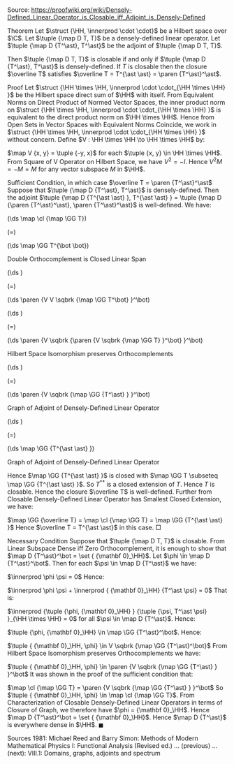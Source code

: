 # 

Source: https://proofwiki.org/wiki/Densely-Defined_Linear_Operator_is_Closable_iff_Adjoint_is_Densely-Defined



Theorem
Let $\struct {\HH, \innerprod \cdot \cdot}$ be a Hilbert space over $\C$.
Let $\tuple {\map D T, T}$ be a densely-defined linear operator.
Let $\tuple {\map D {T^\ast}, T^\ast}$ be the adjoint of $\tuple {\map D T, T}$.

Then $\tuple {\map D T, T}$ is closable if and only if $\tuple {\map D {T^\ast}, T^\ast}$ is densely-defined. 
If $T$ is closable then the closure $\overline T$ satisfies $\overline T = T^{\ast \ast} = \paren {T^\ast}^\ast$. 


Proof
Let $\struct {\HH \times \HH, \innerprod \cdot \cdot_{\HH \times \HH} }$ be the Hilbert space direct sum of $\HH$ with itself.
From Equivalent Norms on Direct Product of Normed Vector Spaces, the inner product norm on $\struct {\HH \times \HH, \innerprod \cdot \cdot_{\HH \times \HH} }$ is equivalent to the direct product norm on $\HH \times \HH$.
Hence from Open Sets in Vector Spaces with Equivalent Norms Coincide, we work in $\struct {\HH \times \HH, \innerprod \cdot \cdot_{\HH \times \HH} }$ without concern.
Define $V : \HH \times \HH \to \HH \times \HH$ by:

$\map V {x, y} = \tuple {-y, x}$
for each $\tuple {x, y} \in \HH \times \HH$.
From Square of V Operator on Hilbert Space, we have $V^2 = -I$.
Hence $V^2 M = -M = M$ for any vector subspace $M$ in $\HH$.


Sufficient Condition, in which case $\overline T = \paren {T^\ast}^\ast$
Suppose that $\tuple {\map D {T^\ast}, T^\ast}$ is densely-defined.
Then the adjoint $\tuple {\map D {T^{\ast \ast} }, T^{\ast \ast} } = \tuple {\map D {\paren {T^\ast}^\ast}, \paren {T^\ast}^\ast}$ is well-defined.
We have:














\(\ds \map \cl {\map \GG T}\)

\(=\)







\(\ds \map \GG T^{\bot \bot}\)





Double Orthocomplement is Closed Linear Span














\(\ds \)

\(=\)







\(\ds \paren {V V \sqbrk {\map \GG T^\bot} }^\bot\)




















\(\ds \)

\(=\)







\(\ds \paren {V \sqbrk {\paren {V \sqbrk {\map \GG T} }^\bot} }^\bot\)





Hilbert Space Isomorphism preserves Orthocomplements














\(\ds \)

\(=\)







\(\ds \paren {V \sqbrk {\map \GG {T^\ast} } }^\bot\)





Graph of Adjoint of Densely-Defined Linear Operator














\(\ds \)

\(=\)







\(\ds \map \GG {T^{\ast \ast} }\)





Graph of Adjoint of Densely-Defined Linear Operator



Hence $\map \GG {T^{\ast \ast} }$ is closed with $\map \GG T \subseteq \map \GG {T^{\ast \ast} }$. 
So $T^{\ast \ast}$ is a closed extension of $T$.
Hence $T$ is closable.
Hence the closure $\overline T$ is well-defined.
Further from Closable Densely-Defined Linear Operator has Smallest Closed Extension, we have:

$\map \GG {\overline T} = \map \cl {\map \GG T} = \map \GG {T^{\ast \ast} }$
Hence $\overline T = T^{\ast \ast}$ in this case. 
$\Box$


Necessary Condition
Suppose that $\tuple {\map D T, T}$ is closable.
From Linear Subspace Dense iff Zero Orthocomplement, it is enough to show that $\map D {T^\ast}^\bot = \set { {\mathbf 0}_\HH}$.
Let $\phi \in \map D {T^\ast}^\bot$. 
Then for each $\psi \in \map D {T^\ast}$ we have:

$\innerprod \phi \psi = 0$
Hence:

$\innerprod \phi \psi + \innerprod { {\mathbf 0}_\HH} {T^\ast \psi} = 0$
That is:

$\innerprod {\tuple {\phi, {\mathbf 0}_\HH} } {\tuple {\psi, T^\ast \psi} }_{\HH \times \HH} = 0$ for all $\psi \in \map D {T^\ast}$.
Hence:

$\tuple {\phi, {\mathbf 0}_\HH} \in \map \GG {T^\ast}^\bot$.
Hence:

$\tuple { {\mathbf 0}_\HH, \phi} \in V \sqbrk {\map \GG {T^\ast}^\bot}$
From Hilbert Space Isomorphism preserves Orthocomplements we have:

$\tuple { {\mathbf 0}_\HH, \phi} \in \paren {V \sqbrk {\map \GG {T^\ast} } }^\bot$
It was shown in the proof of the sufficient condition that:

$\map \cl {\map \GG T} = \paren {V \sqbrk {\map \GG {T^\ast} } }^\bot$
So $\tuple { {\mathbf 0}_\HH, \phi} \in \map \cl {\map \GG T}$.
From Characterization of Closable Densely-Defined Linear Operators in terms of Closure of Graph, we therefore have $\phi = {\mathbf 0}_\HH$.
Hence $\map D {T^\ast}^\bot = \set { {\mathbf 0}_\HH}$.
Hence $\map D {T^\ast}$ is everywhere dense in $\HH$.
$\blacksquare$


Sources
1981: Michael Reed and Barry Simon: Methods of Modern Mathematical Physics I: Functional Analysis (Revised ed.) ... (previous) ... (next): $\text {VIII}.1$: Domains, graphs, adjoints and spectrum




